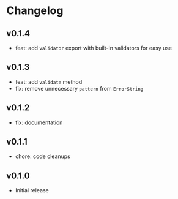 # Changelog

## v0.1.4

- feat: add `validator` export with built-in validators for easy use

## v0.1.3

- feat: add `validate` method
- fix: remove unnecessary `pattern` from `ErrorString`

## v0.1.2

- fix: documentation

## v0.1.1

- chore: code cleanups

## v0.1.0

- Initial release
